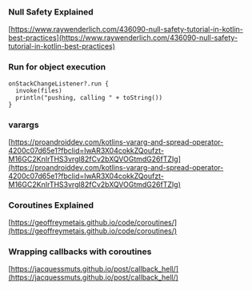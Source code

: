 ### Null Safety Explained
[https://www.raywenderlich.com/436090-null-safety-tutorial-in-kotlin-best-practices](https://www.raywenderlich.com/436090-null-safety-tutorial-in-kotlin-best-practices)

### Run for object execution
```
onStackChangeListener?.run {
  invoke(files)
  println("pushing, calling " + toString())
}
```
### varargs
[https://proandroiddev.com/kotlins-vararg-and-spread-operator-4200c07d65e1?fbclid=IwAR3X04cokkZQoufzt-M16GC2KnIrTHS3vrgl82fCv2bXQVOGtmdG26fTZIg](https://proandroiddev.com/kotlins-vararg-and-spread-operator-4200c07d65e1?fbclid=IwAR3X04cokkZQoufzt-M16GC2KnIrTHS3vrgl82fCv2bXQVOGtmdG26fTZIg)
### Coroutines Explained
[https://geoffreymetais.github.io/code/coroutines/](https://geoffreymetais.github.io/code/coroutines/)

### Wrapping callbacks with coroutines
[https://jacquessmuts.github.io/post/callback_hell/](https://jacquessmuts.github.io/post/callback_hell/)